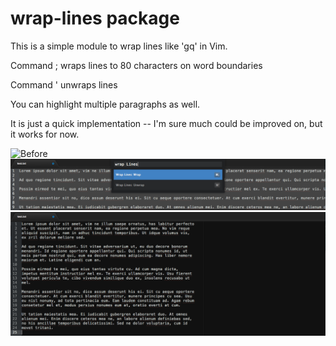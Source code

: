 # wrap-lines package

This is a simple module to wrap lines like 'gq' in Vim.

Command ; wraps lines to 80 characters on word boundaries

Command ' unwraps lines

You can highlight multiple paragraphs as well.

It is just a quick implementation -- I'm sure much could be improved on, but it works for now.

![Before](images/screenshot-unwraped.png)
![During](images/screenshot-showrap.png)
![After](images/screenshot-wrapped.png)

